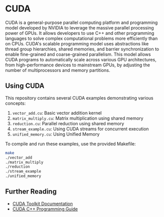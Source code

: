 # CUDA

CUDA is a general-purpose parallel computing platform and programming
model developed by NVIDIA to leverage the massive parallel processing
power of GPUs. It allows developers to use C++ and other programming
languages to solve complex computational problems more efficiently than
on CPUs. CUDA's scalable programming model uses abstractions like thread
group hierarchies, shared memories, and barrier synchronization to enable
fine-grained and coarse-grained parallelism. This model allows CUDA
programs to automatically scale across various GPU architectures,
from high-performance devices to mainstream GPUs, by adjusting the
number of multiprocessors and memory partitions.

## Using CUDA

This repository contains several CUDA examples demonstrating various concepts:

1. `vector_add.cu`: Basic vector addition kernel
2. `matrix_multiply.cu`: Matrix multiplication using shared memory
3. `reduction.cu`: Parallel reduction using shared memory
4. `stream_example.cu`: Using CUDA streams for concurrent execution
5. `unified_memory.cu`: Using Unified Memory

To compile and run these examples, use the provided Makefile:

```sh
make
./vector_add
./matrix_multiply
./reduction
./stream_example
./unified_memory
```

## Further Reading

- [CUDA Toolkit Documentation](https://docs.nvidia.com/cuda/index.html)
- [CUDA C++ Programming Guide](https://docs.nvidia.com/cuda/cuda-c-programming-guide/)
